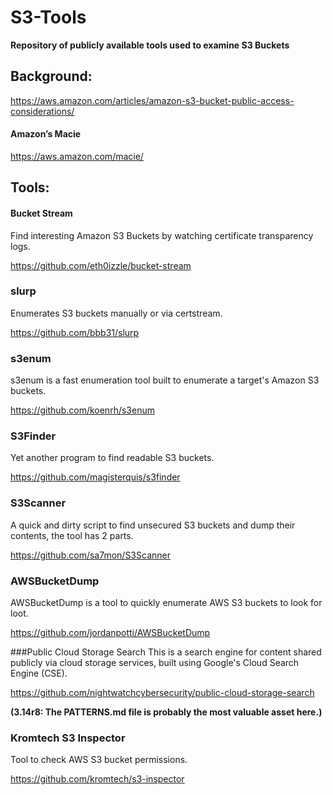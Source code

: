 

# S3-Tools
**Repository of publicly available tools used to examine S3 Buckets**

## Background:

https://aws.amazon.com/articles/amazon-s3-bucket-public-access-considerations/

#### Amazon’s Macie 

https://aws.amazon.com/macie/

## Tools:

#### Bucket Stream
Find interesting Amazon S3 Buckets by watching certificate transparency logs.

https://github.com/eth0izzle/bucket-stream

### slurp
Enumerates S3 buckets manually or via certstream.

https://github.com/bbb31/slurp

### s3enum
s3enum is a fast enumeration tool built to enumerate a target's Amazon S3 buckets. 

https://github.com/koenrh/s3enum

### S3Finder
Yet another program to find readable S3 buckets.

https://github.com/magisterquis/s3finder

### S3Scanner
A quick and dirty script to find unsecured S3 buckets and dump their contents, the tool has 2 parts.

https://github.com/sa7mon/S3Scanner

### AWSBucketDump
AWSBucketDump is a tool to quickly enumerate AWS S3 buckets to look for loot.

https://github.com/jordanpotti/AWSBucketDump
 
###Public Cloud Storage Search
This is a search engine for content shared publicly via cloud storage services, built using Google's Cloud Search Engine (CSE). 

https://github.com/nightwatchcybersecurity/public-cloud-storage-search

**(3.14r8: The PATTERNS.md file is probably the most valuable asset here.)**

### Kromtech S3 Inspector
Tool to check AWS S3 bucket permissions.

https://github.com/kromtech/s3-inspector